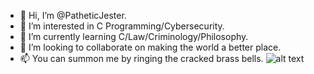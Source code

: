 - 👋 Hi, I’m @PatheticJester.
- 👀 I’m interested in C Programming/Cybersecurity.
- 🌱 I’m currently learning C/Law/Criminology/Philosophy.
- 💞️ I’m looking to collaborate on making the world a better place.
- 📫 You can summon me by ringing the cracked brass bells.
![alt text](https://static.boredpanda.com/blog/wp-content/uploads/2021/06/60d47f63960ad_2fa2ty7au1u61__700.jpg)
<!---
PatheticJester/PatheticJester is a ✨ special ✨ repository because its `README.md` (this file) appears on your GitHub profile.
You can click the Preview link to take a look at your changes.
--->
